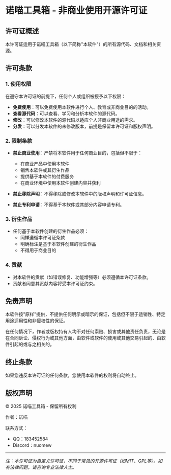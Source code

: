 # 诺喵工具箱 - 非商业使用开源许可证

## 许可证概述

本许可证适用于诺喵工具箱（以下简称"本软件"）的所有源代码、文档和相关资源。

## 许可条款

### 1. 使用权限

在遵守本许可证的前提下，任何个人或组织被授予以下权限：

- **免费使用**：可以免费使用本软件进行个人、教育或非商业目的的活动。
- **查看源代码**：可以查看、学习和分析本软件的源代码。
- **修改**：可以修改本软件的源代码以适应个人非商业用途的需求。
- **分发**：可以分发本软件的未修改版本，前提是保留本许可证和版权声明。

### 2. 限制条款

- **禁止商业使用**：严禁将本软件用于任何商业目的，包括但不限于：
  - 在商业产品中使用本软件
  - 销售本软件或其衍生作品
  - 提供基于本软件的付费服务
  - 在商业环境中使用本软件创建内容并获利

- **禁止移除声明**：不得移除或修改本软件中的版权声明和许可证信息。

- **禁止专利申请**：不得基于本软件或其部分内容申请专利。

### 3. 衍生作品

- 任何基于本软件创建的衍生作品必须：
  - 同样遵循本许可证条款
  - 明确标注是基于本软件创建的衍生作品
  - 不得用于商业目的

### 4. 贡献

- 对本软件的贡献（如错误修复、功能增强等）必须遵循本许可证条款。
- 贡献者同意其贡献内容将受本许可证约束。

## 免责声明

本软件按"原样"提供，不提供任何明示或暗示的保证，包括但不限于适销性、特定用途适用性和非侵权性的保证。

在任何情况下，作者或版权持有人均不对任何索赔、损害或其他责任负责，无论是在合同诉讼、侵权行为或其他方面，由软件或软件的使用或其他交易引起的、由软件引起的或与之相关的。

## 终止条款

如果您违反本许可证的任何条款，您使用本软件的权利将自动终止。

## 版权声明

© 2025 诺喵工具箱 - 保留所有权利

作者：诺喵

联系方式：
- QQ：183452584
- Discord：nuomew

---

*注：本许可证为自定义许可证，不同于常见的开源许可证（如MIT、GPL等）。如有法律问题，请咨询专业法律人士。*